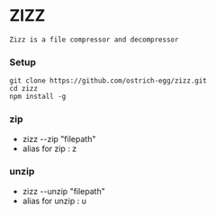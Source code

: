 # ZIZZ

`Zizz is a file compressor and decompressor`

### Setup

```
git clone https://github.com/ostrich-egg/zizz.git
cd zizz
npm install -g

```

### zip
- zizz --zip "filepath"
- alias for zip : z


### unzip
- zizz --unzip "filepath"
- alias for unzip : u